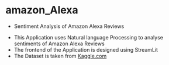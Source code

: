 # amazon_Alexa
 * Sentiment Analysis of Amazon Alexa Reviews

 - This Application uses Natural language Processing to analyse sentiments of Amazon Alexa Reviews
 - The frontend of the Application is designed using StreamLit
 - The Dataset is taken from <a href = "https://www.kaggle.com/datasets/sid321axn/amazon-alexa-reviews?resource=download">Kaggle.com</a> 
